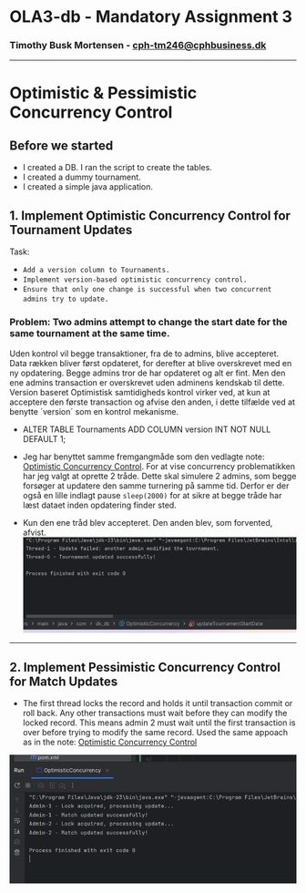 # OLA3-db - Mandatory Assignment 3

### Timothy Busk Mortensen - cph-tm246@cphbusiness.dk

---

# Optimistic & Pessimistic Concurrency Control

## Before we started 
- I created a DB. I ran the script to create the tables.
- I created a dummy tournament.
- I created a simple java application.

## 1. Implement Optimistic Concurrency Control for Tournament Updates
Task:
- `Add a version column to Tournaments.`
- `Implement version-based optimistic concurrency control.`
- `Ensure that only one change is successful when two concurrent admins try to update.`

### Problem: Two admins attempt to change the start date for the same tournament at the same time.

Uden kontrol vil begge transaktioner, fra de to admins, blive accepteret. Data rækken bliver først opdateret, for derefter at blive overskrevet med en ny opdatering. Begge admins tror de har opdateret og alt er fint. Men den ene admins transaction er overskrevet uden adminens kendskab til dette. 
Version baseret Optimistisk samtidigheds kontrol virker ved, at kun at acceptere den første transaction og afvise den anden, i dette tilfælde ved at benytte ´version´ som en kontrol mekanisme.

- ALTER TABLE Tournaments ADD COLUMN version INT NOT NULL DEFAULT 1;

- Jeg har benyttet samme fremgangmåde som den vedlagte note: [Optimistic Concurrency Control](https://github.com/Tine-m/final-assignment/blob/main/application-concurrency-note.md#how-optimistic-concurrency-control-works). For at vise concurrency problematikken har jeg valgt at oprette 2 tråde. Dette skal simulere 2 admins, som begge forsøger at updatere den samme turnering på samme tid. Derfor er der også en lille indlagt pause `sleep(2000)` for at sikre at begge tråde har læst dataet inden opdatering finder sted.

- Kun den ene tråd blev accepteret. Den anden blev, som forvented, afvist. 
![text](OptimisticConcurrency.png) 

---


## 2. Implement Pessimistic Concurrency Control for Match Updates

- The first thread locks the record and holds it until transaction commit or roll back. Any other transactions must wait before they can modify the locked record. This means admin 2 must wait until the first transaction is over before trying to modify the same record. Used the same appoach as in the note: [Optimistic Concurrency Control](https://github.com/Tine-m/final-assignment/blob/main/application-concurrency-note.md#how-optimistic-concurrency-control-works)

![text](pessimisticControl.png) 
